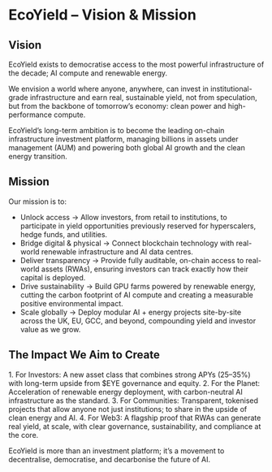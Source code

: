 # EcoYield – Vision & Mission

## Vision

EcoYield exists to democratise access to the most powerful
infrastructure of the decade; AI compute and renewable energy.

We envision a world where anyone, anywhere, can invest in
institutional-grade infrastructure and earn real, sustainable yield, not
from speculation, but from the backbone of tomorrow’s economy: clean
power and high-performance compute.

EcoYield’s long-term ambition is to become the leading on-chain
infrastructure investment platform, managing billions in assets under
management (AUM) and powering both global AI growth and the clean energy
transition.

## Mission

Our mission is to:

- Unlock access → Allow investors, from retail to institutions, to
participate in yield opportunities previously reserved for hyperscalers,
hedge funds, and utilities.
- Bridge digital & physical → Connect blockchain technology with
real-world renewable infrastructure and AI data centres.
- Deliver transparency → Provide fully auditable, on-chain access to
real-world assets (RWAs), ensuring investors can track exactly how their
capital is deployed.
- Drive sustainability → Build GPU farms powered by renewable energy,
cutting the carbon footprint of AI compute and creating a measurable
positive environmental impact.
- Scale globally → Deploy modular AI + energy projects site-by-site
across the UK, EU, GCC, and beyond, compounding yield and investor value
as we grow.

## The Impact We Aim to Create

1\. For Investors: A new asset class that combines strong APYs (25–35%)
with long-term upside from $EYE governance and equity.
2. For the Planet: Acceleration of renewable energy deployment, with
carbon-neutral AI infrastructure as the standard.
3. For Communities: Transparent, tokenised projects that allow anyone 
not just institutions; to share in the upside of clean energy and AI.
4. For Web3: A flagship proof that RWAs can generate real yield, at
scale, with clear governance, sustainability, and compliance at the
core.

EcoYield is more than an investment platform; it’s a movement to
decentralise, democratise, and decarbonise the future of AI.